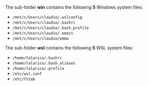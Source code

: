 
The sub-folder **win** contains the following **5** Windows system files:<br>
- `/mnt/c/Users/claudio/.wslconfig`<br>
- `/mnt/c/Users/claudio/.bashrc`<br>
- `/mnt/c/Users/claudio/.bash_profile`<br>
- `/mnt/c/Users/claudio/.emacs`<br>
- `/mnt/c/Users/claudio/emma`<br>

The sub-folder **wsl** contains the following **5** WSL system files:<br>
- `/home/talarico/.bashrc`<br>
- `/home/talarico/.bash_aliases`<br>
- `/home/talarico/.profile`<br>
- `/etc/wsl.conf`<br>
- `/etc/fstab`<br>



   
